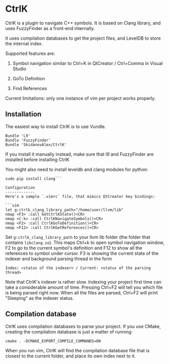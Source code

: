 CtrlK
=====

CtrlK is a plugin to navigate C++ symbols. It is based on Clang library, and uses FuzzyFinder as a front-end internally.

It uses compilation databases to get the project files, and LevelDB to store the internal index.

Supported features are:

1. Symbol navigation similar to Ctrl+K in QtCreator / Ctrl+Comma in Visual Studio

2. GoTo Definition 

3. Find References

Current limitations: only one instance of vim per project works properly.

Installation
------------
The easiest way to install CtrlK is to use Vundle.

  ```vim
  Bundle 'L9'
  Bundle 'FuzzyFinder'
  Bundle 'SkidanovAlex/CtrlK'
  ```

If you install it manually instead, make sure that l9 and FuzzyFinder are installed before installing CtrlK

You might also need to install leveldb and clang modules for python:

  ```sudo pip install leveldb
  sudo pip install clang```

Configuration
-------------
Here's a sample `.vimrc` file, that mimics QtCreator key bindings:

  ```vim
  let g:ctrlk_clang_library_path="/home/user/llvm/lib"
  nmap <F3> :call GetCtrlKState()<CR>
  nmap <C-k> :call CtrlKNavigateSymbols()<CR>
  nmap <F2> :call CtrlKGoToDefinition()<CR>
  nmap <F12> :call CtrlKGetReferences()<CR>
  ```

Set `g:ctrlk_clang_library_path` to your llvm lib folder (the folder that contains `libclang.so`).
This maps Ctrl+k to open symbol navigation window, F2 to go to the current symbol's definition and F12 to show all the references to symbol under cursor.
F3 is showing the current state of the indexer and background parsing thread in the form

  ```Index: <status of the indexer> / Current: <status of the parsing thread>```

Note that CtrlK's indexer is rather slow. Indexing your project first time can take a considerable amount of time. Pressing Ctrl+F2 will tell you which file is being parsed right now. When all the files are parsed, Ctrl+F2 will print "Sleeping" as the indexer status.

Compilation database
--------------------
CtrlK uses compilation databases to parse your project. If you use CMake, creating the compilation database is just a matter of running:

  ```cmake . -DCMAKE_EXPORT_COMPILE_COMMANDS=ON```

When you run vim, CtrlK will find the compilation database file that is closest to the current folder, and place its own index next to it.

